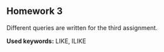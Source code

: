 ## Homework 3

Different queries are written for the third assignment.

**Used keywords:** LIKE, ILIKE